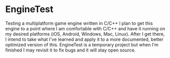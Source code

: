 # EngineTest
Testing a multiplatform game engine written in C/C++
I plan to get this engine to a point where I am comfortable with C/C++ and have it running on my desired platforms (iOS, Android, Windows, Mac, Linux). After I get there, I intend to take what I've learned and apply it to a more documented, better optimized version of this. EngineTest is a temporary project but when I'm finished I may revisit it to fix bugs and it will stay open source.

